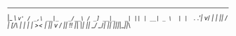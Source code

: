  _______   _____ ___ _____ __   __ ___ _____ _  _ ___ ___  
|_   _\ `v' / _,\ __|_   _/__\ / _] __|_   _| || | __| _ \ 
  | |  `. .'| v_/ _|  | || \/ | [/\ _|  | | | >< | _|| v / 
  |_|   !_! |_| |___| |_| \__/ \__/___| |_| |_||_|___|_|_\ 